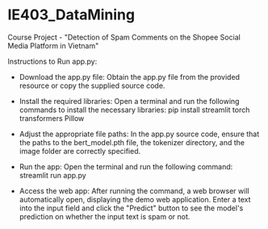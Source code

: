 # IE403_DataMining
Course Project - "Detection of Spam Comments on the Shopee Social Media Platform in Vietnam"

Instructions to Run app.py:
- Download the app.py file: Obtain the app.py file from the provided resource or copy the supplied source code.

- Install the required libraries: Open a terminal and run the following commands to install the necessary libraries:
                  pip install streamlit torch transformers Pillow
  
- Adjust the appropriate file paths: In the app.py source code, ensure that the paths to the bert_model.pth file, the tokenizer directory, and the image folder are correctly specified.
- Run the app: Open the terminal and run the following command:
                  streamlit run app.py
- Access the web app: After running the command, a web browser will automatically open, displaying the demo web application. Enter a text into the input field and click the "Predict" button to see the model's prediction on whether the input text is spam or not.
